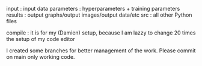 

input :  input data
parameters : hyperparameters + training parameters
results : output graphs/output images/output data/etc
src : all other Python files

compile : it is for my (Damien) setup, because I am lazzy to change 20 times the setup of my code editor


I  created some branches for better management of the work. Please commit on main only working code.  
